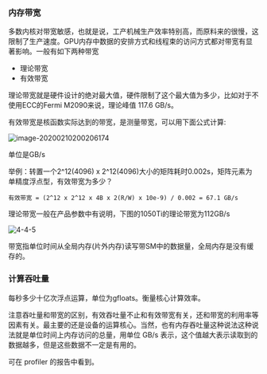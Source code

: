 ### 内存带宽

多数内核对带宽敏感，也就是说，工产机械生产效率特别高，而原料来的很慢，这限制了生产速度。GPU内存中数据的安排方式和线程束的访问方式都对带宽有显著影响。一般有如下两种带宽

- 理论带宽
- 有效带宽 

理论带宽就是硬件设计的绝对最大值，硬件限制了这个最大值为多少，比如对于不使用ECC的Fermi M2090来说，理论峰值 117.6 GB/s。

有效带宽是核函数实际达到的带宽，是测量带宽，可以用下面公式计算:

![image-20200210200206174](../../assets/image-20200210200206174.png)

单位是GB/s

举例：转置一个2^12(4096) x 2^12(4096)大小的矩阵耗时0.002s，矩阵元素为单精度浮点型，有效带宽为多少？

```
有效带宽 = (2^12 x 2^12 x 4B x 2(R/W) x 10e-9) / 0.002 = 67.1 GB/s
```

理论带宽一般在产品参数中有说明，下图的1050Ti的理论带宽为112GB/s

 ![4-4-5](https://tony4ai-1251394096.cos.ap-hongkong.myqcloud.com/blog_images/CUDA-F-4-4-%E6%A0%B8%E5%87%BD%E6%95%B0%E5%8F%AF%E8%BE%BE%E5%88%B0%E7%9A%84%E5%B8%A6%E5%AE%BD/4-4-5.png) 

带宽指单位时间从全局内存(片外内存)读写带SM中的数据量，全局内存是没有缓存的。

### 计算吞吐量

每秒多少十亿次浮点运算，单位为gfloats。衡量核心计算效率。

注意吞吐量和带宽的区别，有效吞吐量不止和有效带宽有关，还和带宽的利用率等因素有关。最主要的还是设备的运算核心。当然，也有内存吞吐量这种说法这种说法就是单位时间上内存访问的总量，用单位 GB/s 表示，这个值越大表示读取到的数据越多，但是这些数据不一定是有用的。

可在 profiler 的报告中看到。